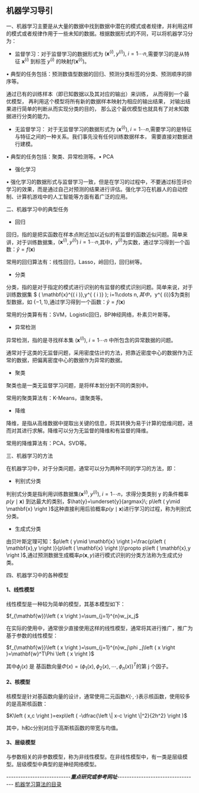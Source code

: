 ## 机器学习导引

一、机器学习主要是从大量的数据中找到数据中潜在的模式或者规律，并利用这样的模式或者规律作用于一些未知的数据。根据数据形式的不同，可以将机器学习分为：

- 监督学习：对于监督学习的数据形式为 $\left ( \mathbf{x}^{\left ( i \right )},y^{\left ( i \right )} \right ),\; i=1\cdots n$,需要学习的是从特征 $\mathbf{x}^{\left ( i \right )}$ 到标签 $y^{\left ( i \right )}$ 的映射$f\left ( \mathbf{x}^{\left ( i \right )} \right )$。

• 典型的任务包括：预测数值型数据的回归、预测分类标签的分类、预测顺序的排序等。

通过已有的训练样本（即已知数据以及其对应的输出）来训练， 从而得到一个最优模型， 再利用这个模型将所有新的数据样本映射为相应的输出结果， 对输出结果进行简单的判断从而实现分类的目的， 那么这个最优模型也就具有了对未知数据进行分类的能力。

- 无监督学习： 对于无监督学习的数据形式为 $\left ( \mathbf{x}^{\left ( i \right )} \right ),\; i=1\cdots n$,需要学习的是特征与特征之间的一种关系。我们事先没有任何训练数据样本， 需要直接对数据进行建模。

• 典型的任务包括：聚类、异常检测等。• PCA

- 强化学习

• 强化学习的数据形式与监督学习一致，但是在学习的过程中，不要通过标签评价学习的效果，而是通过自己对预测的结果进行评估。强化学习在机器人的自动控制、计算机游戏中的人工智能等方面有着广泛的应用。

二、机器学习中的典型任务

- 回归

回归，指的是把实函数在样本点附近加以近似的有监督的函数近似问题。简单来讲，对于训练数据集，$\left ( \mathbf{x}^{\left ( i \right )},y^{\left ( i \right )} \right )\; i=1\cdots n$,其中，$y^{ ( i  )}$为实数，通过学习得到一个函数：$\hat{y}=f\left ( \mathbf{x} \right )$

常用的回归算法有：线性回归，Lasso，岭回归，回归树等。

- 分类

分类，指的是对于指定的模式进行识别的有监督的模式识别问题。简单来说，对于训练数据集 $ ( \mathbf{x}^{( i )},y^{ ( i )} )\; i=1\cdots n$,其中，$y^{ (i)}$为类别型数据，如 $\{ -1,1 \}$,通过学习得到一个函数：$\hat{y}=f ( \mathbf{x} )$

常用的分类算有有：SVM，Logistic回归，BP神经网络，朴素贝叶斯等。

- 异常检测

异常检测，指的是寻找样本集 $\left ( \mathbf{x}^{\left ( i \right )} \right ),\; i=1\cdots n$ 中所包含的异常数据的问题。

通常对于这类的无监督问题，采用密度估计的方法，把靠近密度中心的数据作为正常的数据，把偏离密度中心的数据作为异常的数据。

- 聚类

聚类也是一类无监督学习问题，是将样本划分到不同的类别中。

常用的聚类算法有：K-Means，谱聚类等。

- 降维

降维，是指从高维数据中提取出关键的信息，将其转换为易于计算的低维问题，进而对其进行求解。降维可以分为无监督的降维和有监督的降维。

常用的降维算法有：PCA，SVD等。

三、机器学习的方法

在机器学习中，对于分类问题，通常可以分为两种不同的学习的方法，即：

- 判别式分类

判别式分类是指利用训练数据集$\left ( \mathbf{x}^{\left ( i \right )},y^{\left ( i \right )} \right ),\; i=1\cdots n$，求得分类类别 y 的条件概率$p\left ( y\mid \mathbf{x} \right )$ 到达最大的类别，$\hat{y}=\underset{y}{argmax}\; p\left ( y\mid \mathbf{x} \right )$这种直接利用后验概率$p\left ( y\mid \mathbf{x} \right )$进行学习的过程，称为判别式分类。

- 生成式分类

由贝叶斯定理可知：$p\left ( y\mid \mathbf{x} \right )=\frac{p\left ( \mathbf{x},y \right )}{p\left ( \mathbf{x} \right )}\propto p\left ( \mathbf{x},y \right )$,通过预测数据生成概率$p\left ( \mathbf{x},y \right )$进行模式识别的分类方法称为生成式分类。

四、机器学习中的各种模型

#### 1、线性模型

线性模型是一种较为简单的模型，其基本模型如下：

$f_{\mathbf{w}}\left ( x \right )=\sum_{j=1}^{n}w_jx_j$

在实际的使用中，通常很少直接使用这样的线性模型，通常将其进行推广，推广为基于参数的线性模型：

$f_{\mathbf{w}}\left ( x \right )=\sum_{j=1}^{n}w_j\phi _j\left ( x \right )=\mathbf{w}^T\Phi \left ( x \right )$

其中$\phi _j\left ( x \right )$ 是 基函数向量$\Phi \left ( x \right )=\left ( \phi _1\left ( x \right ),\phi _2\left ( x \right ),\cdots ,\phi _n\left ( x \right ) \right )^T$的第 j 个因子。

#### 2、核模型

核模型是针对基函数向量的设计，通常使用二元函数$K\left ( \cdot ,\cdot  \right )$表示核函数，使用较多的是高斯核函数：

$K\left ( x,c  \right )=exp\left ( -\dfrac{\left \| x-c \right \|^2}{2h^2} \right )$

其中，h和c分别对应于高斯核函数的带宽与均值。

#### 3、层级模型

与参数相关的非参数模型，称为非线性模型。在非线性模型中，有一类是层级模型。层级模型中典型的是神经网络模型。

---------------------------***重点研究或参考网址***----------------------------------
[机器学习算法的目录](https://blog.csdn.net/google19890102/article/details/39781573)
